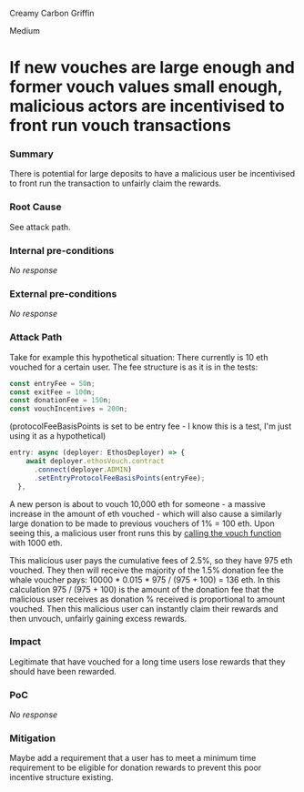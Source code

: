 Creamy Carbon Griffin

Medium

# If new vouches are large enough and former vouch values small enough, malicious actors are incentivised to front run vouch transactions

### Summary

There is potential for large deposits to have a malicious user be incentivised to front run the transaction to unfairly claim the rewards. 

### Root Cause

See attack path. 

### Internal pre-conditions

_No response_

### External pre-conditions

_No response_

### Attack Path

Take for example this hypothetical situation:
There currently is 10 eth vouched for a certain user. 
The fee structure is as it is in the tests:
```typescript
const entryFee = 50n;
const exitFee = 100n;
const donationFee = 150n;
const vouchIncentives = 200n;
```
(protocolFeeBasisPoints is set to be entry fee - I know this is a test, I'm just using it as a hypothetical)
```typescript
entry: async (deployer: EthosDeployer) => {
    await deployer.ethosVouch.contract
      .connect(deployer.ADMIN)
      .setEntryProtocolFeeBasisPoints(entryFee);
  },
```

A new person is about to vouch 10,000 eth for someone - a massive increase in the amount of eth vouched - which will also cause a similarly large donation to be made to previous vouchers of 1% = 100 eth. Upon seeing this, a malicious user front runs this by [calling the vouch function](https://github.com/sherlock-audit/2024-11-ethos-network-ii/blob/main/ethos/packages/contracts/contracts/EthosVouch.sol#L309) with 1000 eth. 

This malicious user pays the cumulative fees of 2.5%, so they have 975 eth vouched. They then will receive the majority of the 1.5% donation fee the whale voucher pays: 10000 * 0.015 * 975 / (975 + 100) = 136 eth. 
In this calculation 975 / (975 + 100) is the amount of the donation fee that the malicious user receives as donation % received is proportional to amount vouched. 
Then this malicious user can instantly claim their rewards and then unvouch, unfairly gaining excess rewards. 

### Impact

Legitimate that have vouched for a long time users lose rewards that they should have been rewarded. 

### PoC

_No response_

### Mitigation

Maybe add a requirement that a user has to meet a minimum time requirement to be eligible for donation rewards to prevent this poor incentive structure existing. 